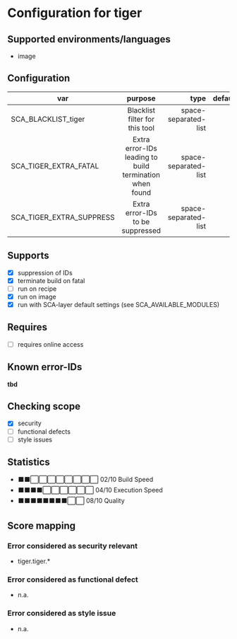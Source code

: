 # Configuration for tiger

## Supported environments/languages

* image

## Configuration

| var | purpose | type | default |
| ------------- |:-------------:| -----:| -----:
| SCA_BLACKLIST_tiger | Blacklist filter for this tool | space-separated-list | ""
| SCA_TIGER_EXTRA_FATAL | Extra error-IDs leading to build termination when found | space-separated-list | "":
| SCA_TIGER_EXTRA_SUPPRESS | Extra error-IDs to be suppressed | space-separated-list | ""

## Supports

* [x] suppression of IDs
* [x] terminate build on fatal
* [ ] run on recipe
* [x] run on image
* [x] run with SCA-layer default settings (see SCA_AVAILABLE_MODULES)

## Requires

* [ ] requires online access

## Known error-IDs

__tbd__

## Checking scope

* [x] security
* [ ] functional defects
* [ ] style issues

## Statistics

* ⬛⬛⬜⬜⬜⬜⬜⬜⬜⬜ 02/10 Build Speed
* ⬛⬛⬛⬛⬜⬜⬜⬜⬜⬜ 04/10 Execution Speed
* ⬛⬛⬛⬛⬛⬛⬛⬛⬜⬜ 08/10 Quality

## Score mapping

### Error considered as security relevant

* tiger.tiger.*

### Error considered as functional defect

* n.a.

### Error considered as style issue

* n.a.
